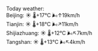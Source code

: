 Today weather:  
Beijing: ☀️   🌡️+17°C 🌬️↑19km/h  
Tianjin: ☀️   🌡️+18°C 🌬️↗11km/h  
Shijiazhuang: ☀️   🌡️+12°C 🌬️↖7km/h  
Tangshan: ☀️   🌡️+13°C 🌬️↖4km/h  
